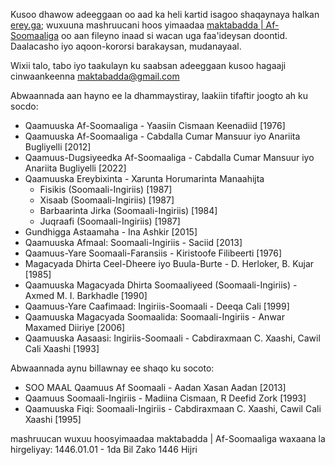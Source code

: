 Kusoo dhawow adeeggaan oo aad ka heli kartid isagoo shaqaynaya halkan [erey.ga](https://erey.ga); wuxuuna mashruucani hoos yimaadaa [maktabadda | Af-Soomaaliga](https://maktabadda.com) oo aan fileyno inaad si wacan uga faa'ideysan doontid. Daalacasho iyo aqoon-kororsi barakaysan, mudanayaal.

Wixii talo, tabo iyo taakulayn ku saabsan adeeggaan kusoo hagaaji cinwaankeenna maktabadda@gmail.com



Abwaannada aan hayno ee la dhammaystiray, laakiin tifaftir joogto ah ku socdo:

 - Qaamuuska Af-Soomaaliga - Yaasiin Cismaan Keenadiid [1976]
 - Qaamuuska Af-Soomaaliga - Cabdalla Cumar Mansuur iyo Anariita Bugliyelli [2012]
 - Qaamuus-Dugsiyeedka Af-Soomaaliga - Cabdalla Cumar Mansuur iyo Anariita Bugliyelli [2022]
 - Qaamuuska Ereybixinta - Xarunta Horumarinta Manaahijta
   - Fisikis (Soomaali-Ingiriis) [1987]
   - Xisaab (Soomaali-Ingiriis) [1987]
   - Barbaarinta Jirka (Soomaali-Ingiriis) [1984]
   - Juqraafi (Soomaali-Ingiriis) [1987]
 - Gundhigga Astaamaha - Ina Ashkir [2015]
 - Qaamuuska Afmaal: Soomaali-Ingiriis - Saciid [2013]
 - Qaamuus-Yare Soomaali-Faransiis - Kiristoofe Filibeerti [1976]
 - Magacyada Dhirta Ceel-Dheere iyo Buula-Burte - D. Herloker, B. Kujar [1985]
 - Qaamuuska Magacyada Dhirta Soomaaliyeed (Soomaali-Ingiriis) - Axmed M. I. Barkhadle [1990]
 - Qaamuus-Yare Caafimaad: Ingiriis-Soomaali - Deeqa Cali [1999]
 - Qaamuuska Magacyada Soomaalida: Soomaali-Ingiriis - Anwar Maxamed Diiriye [2006]
 - Qaamuuska Aasaasi: Ingiriis-Soomaali - Cabdiraxmaan C. Xaashi, Cawil Cali Xaashi [1993]


Abwaannada aynu billawnay ee shaqo ku socoto:

- SOO MAAL Qaamuus Af Soomaali - Aadan Xasan Aadan [2013]
- Qaamuus Soomaali-Ingiriis - Madiina Cismaan, R Deefid Zork [1993]
- Qaamuuska Fiqi: Soomaali-Ingiriis - Cabdiraxmaan C. Xaashi, Cawil Cali Xaashi [1995]


mashruucan wuxuu hoosyimaadaa
maktabadda | Af-Soomaaliga
waxaana la hirgeliyay:
1446.01.01 - 1da Bil Zako 1446 Hijri
